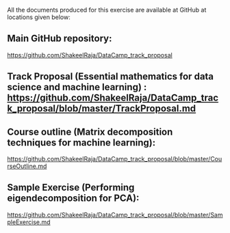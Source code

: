 All the documents produced for this exercise are available at GitHub at locations given below:

## Main GitHub repository: 
https://github.com/ShakeelRaja/DataCamp_track_proposal

## Track Proposal (Essential mathematics for data science and machine learning) : https://github.com/ShakeelRaja/DataCamp_track_proposal/blob/master/TrackProposal.md

## Course outline (Matrix decomposition techniques for machine learning):
https://github.com/ShakeelRaja/DataCamp_track_proposal/blob/master/CourseOutline.md

## Sample Exercise (Performing eigendecomposition for PCA):
https://github.com/ShakeelRaja/DataCamp_track_proposal/blob/master/SampleExercise.md
